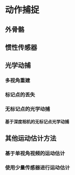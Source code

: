 # 动作捕捉

## 外骨骼

## 惯性传感器

## 光学动捕

### 多视角重建

### 标记点的丢失

### 无标记点的光学动捕

#### 基于深度相机的无标记点光学动捕

## 其他运动估计方法

### 基于单视角视频的运动估计

### 使用少量传感器进行运动估计
